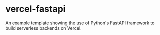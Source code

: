 # vercel-fastapi

An example template showing the use of Python's FastAPI framework to build serverless backends on Vercel.
